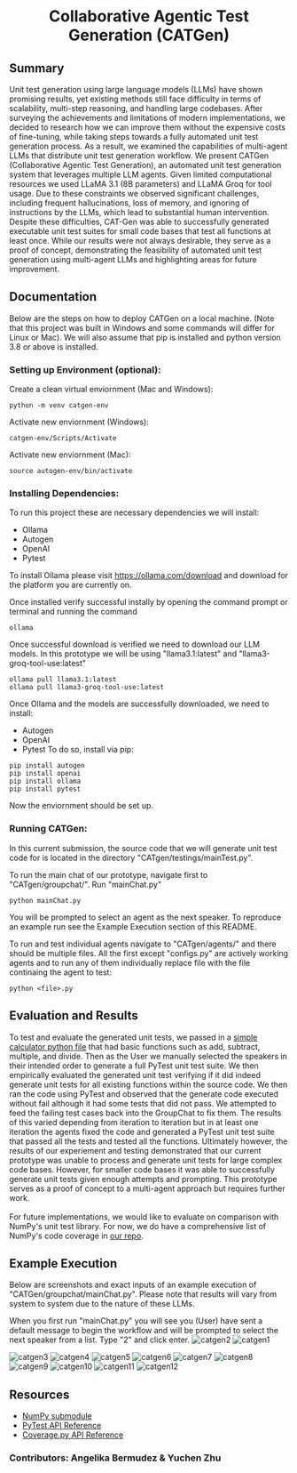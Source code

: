 # <p style="text-align: center;">**C**ollaborative **A**gentic **T**est Generation (CATGen)</p>

## Summary
Unit test generation using large language models (LLMs) have shown promising results, yet existing methods still face difficulty in terms of scalability, multi-step reasoning, and handling large codebases.  After surveying the achievements and limitations of modern implementations, we decided to research how we can improve them without the expensive costs of fine-tuning, while taking steps towards a fully automated unit test generation process. As a result, we examined the capabilities of multi-agent LLMs that distribute unit test generation workflow. We present CATGen (Collaborative Agentic Test Generation), an automated unit test generation system that leverages multiple LLM agents. Given limited computational resources we used LLaMA 3.1 (8B parameters) and LLaMA Groq for tool usage. Due to these constraints we observed significant challenges, including frequent hallucinations, loss of memory, and ignoring of instructions by the LLMs, which lead to substantial human intervention. Despite these difficulties, CAT-Gen was able to successfully generated executable unit test suites for small code bases that test all functions at least once. While our results were not always desirable, they serve as a proof of concept, demonstrating the feasibility of automated unit test generation using multi-agent LLMs and highlighting areas for future improvement.

## Documentation
Below are the steps on how to deploy CATGen on a local machine. (Note that this project was built in Windows and some commands will differ for Linux or Mac). We will also assume that pip is installed and python version 3.8 or above is installed.
### Setting up Environment (optional):
Create a clean virtual enviornment (Mac and Windows):
```
python -m venv catgen-env
```
Activate new enviornment (Windows):
```
catgen-env/Scripts/Activate
```
Activate new enviornment (Mac):
```
source autogen-env/bin/activate
```
### Installing Dependencies:
To run this project these are necessary dependencies we will install:
* Ollama
* Autogen 
* OpenAI
* Pytest

To install Ollama please visit https://ollama.com/download and download for the platform you are currently on.

Once installed verify successful instally by opening the command prompt or terminal and running the command 
```
ollama
```
Once successful download is verified we need to download our LLM models. In this prototype we will be using "llama3.1:latest" and "llama3-groq-tool-use:latest"
```
ollama pull llama3.1:latest
ollama pull llama3-groq-tool-use:latest
```
Once Ollama and the models are successfully downloaded, we need to install:
* Autogen 
* OpenAI
* Pytest
To do so, install via pip:
```
pip install autogen
pip install openai
pip install ollama
pip install pytest
```
Now the enviornment should be set up.
### Running CATGen:
In this current submission, the source code that we will generate unit test code for is located in the directory "CATgen/testings/mainTest.py".

To run the main chat of our prototype, navigate first to "CATgen/groupchat/". Run "mainChat.py"
```
python mainChat.py
```
You will be prompted to select an agent as the next speaker. To reproduce an example run see the Example Execution section of this README.

To run and test individual agents navigate to "CATgen/agents/" and there should be multiple files. All the first except "configs.py" are actively working agents and to run any of them individually replace file with the file continaing the agent to test:
```
python <file>.py
```



## Evaluation and Results
To test and evaluate the generated unit tests, we passed in a [simple
calculator python file](https://github.com/yzhu133/CATGen/blob/main/groupchat/testings/mainTest.py) that had basic functions such as add, subtract,
multiple, and divide. Then as the User we manually selected the
speakers in their intended order to generate a full PyTest unit test
suite. We then empirically evaluated the generated unit test verifying if it did indeed generate unit tests for all existing functions
within the source code. We then ran the code using PyTest and observed that the generate code executed without fail although it had
some tests that did not pass. We attempted to feed the failing test
cases back into the GroupChat to fix them. The results of this varied
depending from iteration to iteration but in at least one iteration
the agents fixed the code and generated a PyTest unit test suite that
passed all the tests and tested all the functions. Ultimately however,
the results of our experiement and testing demonstrated that our
current prototype was unable to process and generate unit tests
for large complex code bases. However, for smaller code bases it
was able to successfully generate unit tests given enough attempts
and prompting. This prototype serves as a proof of concept to a
multi-agent approach but requires further work.
\
\
For future implementations, we would like to evaluate on comparison with NumPy's unit test library. For now, we do have a comprehensive list of NumPy's code coverage in [our repo](https://github.com/yzhu133/CATGen/blob/main/coverage_report.txt).
## Example Execution
Below are screenshots and exact inputs of an example execution of "CATGen/groupchat/mainChat.py". Please note that results will vary from system to system due to the nature of these LLMs.

When you first run "mainChat.py" you will see you (User) have sent a default message to begin the workflow and will be prompted to select the next speaker from a list. Type "2" and click enter.
![catgen2](https://github.com/user-attachments/assets/00772653-71ee-4e50-9994-47ac117e9cc9)
![catgen1](https://github.com/user-attachments/assets/344b9fae-7aff-4f1c-9302-deb4de0f683b)

![catgen3](https://github.com/user-attachments/assets/569223ba-3089-4bb4-8804-704f25231957)
![catgen4](https://github.com/user-attachments/assets/8b1714c5-f935-4207-afc8-0342e8cc5f93)
![catgen5](https://github.com/user-attachments/assets/d320aada-76b5-41c9-a010-600eeb1102ca)
![catgen6](https://github.com/user-attachments/assets/079a51b4-9a10-485e-acdb-137dd930e19c)
![catgen7](https://github.com/user-attachments/assets/717726cd-05cd-42a3-8a12-8eb9ae58803d)
![catgen8](https://github.com/user-attachments/assets/61d7c8a2-314a-4fb0-9072-9eba04888b08)
![catgen9](https://github.com/user-attachments/assets/e29d534f-781b-42ef-bc2a-933ede75acfe)
![catgen10](https://github.com/user-attachments/assets/883b4615-447e-4bb3-bb82-d8244a7f1a8b)
![catgen11](https://github.com/user-attachments/assets/f54b9d0e-9096-41fc-a607-d1493d1bb608)
![catgen12](https://github.com/user-attachments/assets/fba605de-309c-4b56-a425-4ced58e2c173)

## Resources
* [NumPy submodule](https://numpy.org/doc/2.2/dev/index.html)
* [PyTest API Reference](https://docs.pytest.org/en/7.1.x/reference/reference.html)
* [Coverage.py API Reference](https://coverage.readthedocs.io/en/latest/api.html)

### Contributors: Angelika Bermudez & Yuchen Zhu



